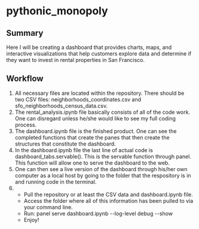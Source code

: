 # **pythonic_monopoly**
## **Summary**
Here I will be creating a dashboard that provides charts, maps, and interactive visualizations that help customers explore data and determine if they want to invest in rental properties in San Francisco.
## **Workflow**
1. All necessary files are located within the repository. There should be two CSV files: neighborhoods_coordinates.csv and sfo_neighborhoods_census_data.csv.
2. The rental_analysis.ipynb file basically consists of all of the code work. One can disregard unless he/she would like to see my full coding process.
3. The dashboard.ipynb file is the finished product. One can see the completed functions that create the panes that then create the structures that constitute the dashboard.
4. In the dashboard.ipynb file the last line of actual code is dashboard_tabs.servable(). This is the servable function through panel. This function will allow one to serve the dashboard to the web.
5. One can then see a live version of the dashboard through his/her own computer as a local host by going to the folder that the respository is in and running code in the terminal.
6. - Pull the repository or at least the CSV data and dashboard.ipynb file.
   - Access the folder where all of this information has been pulled to via your command line.
   - Run: panel serve dashboard.ipynb --log-level debug --show
   - Enjoy!
 
